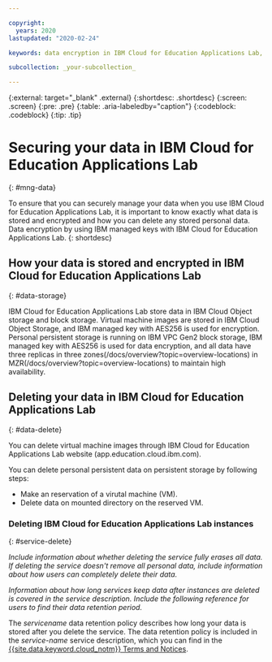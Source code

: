 ```yaml
---

copyright:
  years: 2020
lastupdated: "2020-02-24"

keywords: data encryption in IBM Cloud for Education Applications Lab, data storage for IBM Cloud for Education Applications Lab, personal data in IBM Cloud for Education Applications Lab, data deletion for IBM Cloud for Education Applications Lab, data in IBM Cloud for Education Applications Lab, data security in IBM Cloud for Education Applications Lab

subcollection: _your-subcollection_

---
```


{:external: target="_blank" .external}
{:shortdesc: .shortdesc}
{:screen: .screen}
{:pre: .pre}
{:table: .aria-labeledby="caption"}
{:codeblock: .codeblock}
{:tip: .tip}

# Securing your data in IBM Cloud for Education Applications Lab
{: #mng-data}
<!-- The title of your H1 should be Securing your data in _service-name_, where _service-name_ is the non-trademarked short version conref, but the trademarked version is used in the first occurrence in this topic. Include your service name as a search keyword at the top of your Markdown file. See the example keywords above. -->

To ensure that you can securely manage your data when you use IBM Cloud for Education Applications Lab, it is important to know exactly what data is stored and encrypted and how you can delete any stored personal data. Data encryption by using IBM managed keys with IBM Cloud for Education Applications Lab.
{: shortdesc}

<!-- Work with your offering's SMEs to fill out the following sections as applicable to your offering. -->

## How your data is stored and encrypted in IBM Cloud for Education Applications Lab
{: #data-storage}

IBM Cloud for Education Applications Lab store data in IBM Cloud Object storage and block storage. Virtual machine images are stored in IBM Cloud Object Storage, and IBM managed key with AES256 is used for encryption. Personal persistent storage is running on IBM VPC Gen2 block storage, IBM managed key with AES256 is used for data encryption, and all data have three replicas in three zones(/docs/overview?topic=overview-locations) in MZR(/docs/overview?topic=overview-locations) to maintain high availability.

## Deleting your data in IBM Cloud for Education Applications Lab
{: #data-delete}

You can delete virtual machine images through IBM Cloud for Education Applications Lab website (app.education.cloud.ibm.com).

You can delete personal persistent data on persistent storage by following steps:
- Make an reservation of a virutal machine (VM).
- Delete data on mounted directory on the reserved VM.

### Deleting IBM Cloud for Education Applications Lab instances
{: #service-delete}

_Include information about whether deleting the service fully erases all data. If deleting the service doesn't remove all personal data, include information about how users can completely delete their data._

_Information about how long services keep data after instances are deleted is covered in the service description. Include the following reference for users to find their data retention period._

The _servicename_ data retention policy describes how long your data is stored after you delete the service. The data retention policy is included in the _service-name_ service description, which you can find in the [{{site.data.keyword.cloud_notm}} Terms and Notices](/docs/overview?topic=overview-terms).

